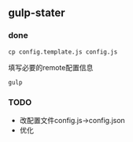 ## gulp-stater

### done

`cp config.template.js config.js`  

填写必要的remote配置信息

`gulp`

### TODO

* 改配置文件config.js->config.json  
* 优化



